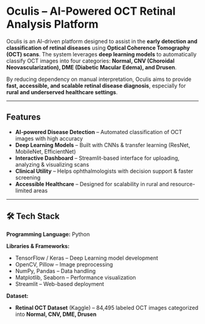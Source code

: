 # Oculis – AI-Powered OCT Retinal Analysis Platform

Oculis is an AI-driven platform designed to assist in the **early detection and classification of retinal diseases** using **Optical Coherence Tomography (OCT) scans**. The system leverages **deep learning models** to automatically classify OCT images into four categories: **Normal, CNV (Choroidal Neovascularization), DME (Diabetic Macular Edema), and Drusen**.

By reducing dependency on manual interpretation, Oculis aims to provide **fast, accessible, and scalable retinal disease diagnosis**, especially for **rural and underserved healthcare settings**.

---

## Features

* **AI-powered Disease Detection** – Automated classification of OCT images with high accuracy
* **Deep Learning Models** – Built with CNNs & transfer learning (ResNet, MobileNet, EfficientNet)
* **Interactive Dashboard** – Streamlit-based interface for uploading, analyzing & visualizing scans
* **Clinical Utility** – Helps ophthalmologists with decision support & faster screening
* **Accessible Healthcare** – Designed for scalability in rural and resource-limited areas

---

## 🛠️ Tech Stack

**Programming Language:** Python

**Libraries & Frameworks:**

* TensorFlow / Keras – Deep Learning model development
* OpenCV, Pillow – Image preprocessing
* NumPy, Pandas – Data handling
* Matplotlib, Seaborn – Performance visualization
* Streamlit – Web-based deployment

**Dataset:**

* **Retinal OCT Dataset** (Kaggle) – 84,495 labeled OCT images categorized into **Normal, CNV, DME, Drusen**


  
